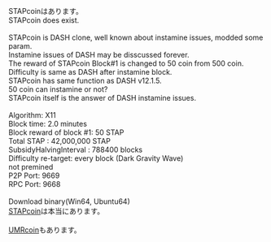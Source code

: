 STAPcoinはあります。<br>
STAPcoin does exist.<br>
<br>
STAPcoin is DASH clone, well known about instamine issues, modded some param.<br>
Instamine issues of DASH may be disscussed forever.<br>
The reward of STAPcoin Block#1 is changed to 50 coin from 500 coin.<br>
Difficulty is same as DASH after instamine block.<br>
STAPcoin has same function as DASH v12.1.5.<br>
50 coin can instamine or not?<br>
STAPcoin itself is the answer of DASH instamine issues.<br>
<br>
Algorithm: X11<br>
Block time: 2.0 minutes<br>
Block reward of block #1: 50 STAP<br>
Total STAP : 42,000,000 STAP<br>
SubsidyHalvingInterval : 788400 blocks<br>
Difficulty re-target: every block (Dark Gravity Wave)<br>
not premined<br>
P2P Port: 9669<br>
RPC Port: 9668<br>
<br>
Download binary(Win64, Ubuntu64)<br>
[STAPcoin](https://github.com/umarucoin/stapcoin/releases)は本当にあります。<br>
<br>
[UMRcoin](https://umarucoin.github.io/)もあります。
